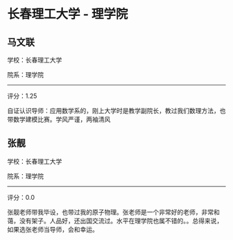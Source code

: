 # 长春理工大学 - 理学院

## 马文联

学校：长春理工大学

院系：理学院

* * *

评分：1.25

自证认识导师：应用数学系的，刚上大学时是教学副院长，教过我们数理方法，也带数学建模比赛。学风严谨，两袖清风

## 张靓

学校：长春理工大学

院系：理学院

* * *

评分：0.0

张靓老师带我毕设，也带过我的原子物理。张老师是一个非常好的老师，非常和蔼，没有架子。人品好，还出国交流过。水平在理学院也属不错的。。总得来说，如果选张老师当导师，会和幸运。